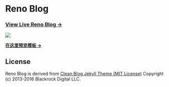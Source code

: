 # Reno Blog

### [View Live Reno Blog &rarr;](https://lsklee1.github.io)

![](https://lsklee1.github.io/img/blog-desktop.jpg)

**[在这里预览模板 &rarr;](http://huangxuan.me/huxblog-boilerplate/)**

## License

Reno Blog is derived from [Clean Blog Jekyll Theme (MIT License)](https://github.com/BlackrockDigital/startbootstrap-clean-blog-jekyll/)
Copyright (c) 2013-2016 Blackrock Digital LLC.
